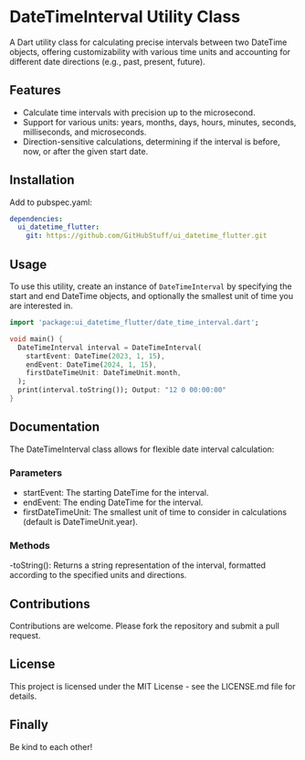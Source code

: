 # DateTimeInterval Utility Class

A Dart utility class for calculating precise intervals between two DateTime objects, offering customizability with various time units and accounting for different date directions (e.g., past, present, future).

## Features

- Calculate time intervals with precision up to the microsecond.
- Support for various units: years, months, days, hours, minutes, seconds, milliseconds, and microseconds.
- Direction-sensitive calculations, determining if the interval is before, now, or after the given start date.

## Installation

Add to pubspec.yaml:

```yaml
dependencies:
  ui_datetime_flutter:
    git: https://github.com/GitHubStuff/ui_datetime_flutter.git
```

## Usage

To use this utility, create an instance of `DateTimeInterval` by specifying the start and end DateTime objects, and optionally the smallest unit of time you are interested in.

```dart
import 'package:ui_datetime_flutter/date_time_interval.dart';

void main() {
  DateTimeInterval interval = DateTimeInterval(
    startEvent: DateTime(2023, 1, 15),
    endEvent: DateTime(2024, 1, 15),
    firstDateTimeUnit: DateTimeUnit.month,
  );
  print(interval.toString()); Output: "12 0 00:00:00"
}
```

## Documentation

The DateTimeInterval class allows for flexible date interval calculation:

### Parameters

- startEvent: The starting DateTime for the interval.
- endEvent: The ending DateTime for the interval.
- firstDateTimeUnit: The smallest unit of time to consider in calculations (default is DateTimeUnit.year).

### Methods

-toString(): Returns a string representation of the interval, formatted according to the specified units and directions.

## Contributions

Contributions are welcome. Please fork the repository and submit a pull request.

## License

This project is licensed under the MIT License - see the LICENSE.md file for details.

## Finally

Be kind to each other!
